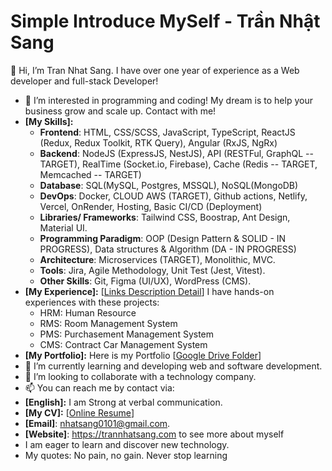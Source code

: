 # Simple Introduce MySelf - Trần Nhật Sang

👋 Hi, I’m Tran Nhat Sang. I have over one year of experience as a Web developer and full-stack Developer!
- 💞️ I’m interested in programming and coding! My dream is to help your business grow and scale up. Contact with me!
- **[My Skills]:**
  + **Frontend**: HTML, CSS/SCSS, JavaScript, TypeScript, ReactJS (Redux, Redux Toolkit, RTK Query), Angular (RxJS, NgRx)
  + **Backend**: NodeJS (ExpressJS, NestJS), API (RESTFul, GraphQL -- TARGET), RealTime (Socket.io, Firebase), Cache (Redis -- TARGET, Memcached -- TARGET)
  + **Database**: SQL(MySQL, Postgres, MSSQL), NoSQL(MongoDB)
  + **DevOps**: Docker, CLOUD AWS (TARGET), Github actions, Netlify, Vercel, OnRender, Hosting, Basic CI/CD (Deployment)
  + **Libraries/ Frameworks**: Tailwind CSS, Boostrap, Ant Design, Material UI.
  + **Programming Paradigm**: OOP (Design Pattern & SOLID - IN PROGRESS), Data structures & Algorithm (DA - IN PROGRESS)
  + **Architecture**: Microservices (TARGET), Monolithic, MVC.
  + **Tools**: Jira, Agile Methodology, Unit Test (Jest, Vitest).
  + **Other Skills**: Git, Figma (UI/UX), WordPress (CMS).
- **[My Experience]:**
[[Links Description Detail](https://drive.google.com/drive/folders/1USNN4cTRDgNo4XWbnm-iyOjwt8_-A6mf)] I have hands-on experiences with these projects:
  + HRM: Human Resource
  + RMS: Room Management System
  + PMS: Purchasement Management System
  + CMS: Contract Car Management System
- **[My Portfolio]:** Here is my Portfolio
[[Google Drive Folder](https://drive.google.com/drive/folders/1gau2bvpQ-91lOYe-SHl5r7Xtm8E3Weh5)]
- 🌱 I’m currently learning and developing web and software development.
- 👀 I’m looking to collaborate with a technology company.
- 📫 You can reach me by contact via:
- **[English]:** I am Strong at verbal communication.
- **[My CV]:**
[[Online Resume](https://cv.trannhatsang.com)]
- **[Email]**: nhatsang0101@gmail.com.
- **[Website]**: https://trannhatsang.com to see more about myself
- I am eager to learn and discover new technology.
- My quotes: No pain, no gain. Never stop learning
<!---
sangtrandev00/sangtrandev00 is a ✨ particular ✨ repository because its `README.md` (this file) appears on your GitHub profile.
You can click the Preview link to take a look at your changes.
--->
